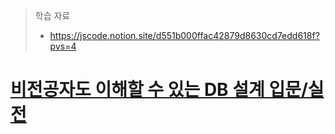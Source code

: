> 학습 자료 
> - https://jscode.notion.site/d551b000ffac42879d8630cd7edd618f?pvs=4

# [비전공자도 이해할 수 있는 DB 설계 입문/실전](https://www.inflearn.com/course/%EB%B9%84%EC%A0%84%EA%B3%B5%EC%9E%90-db-%EC%84%A4%EA%B3%84-%EC%9E%85%EB%AC%B8)